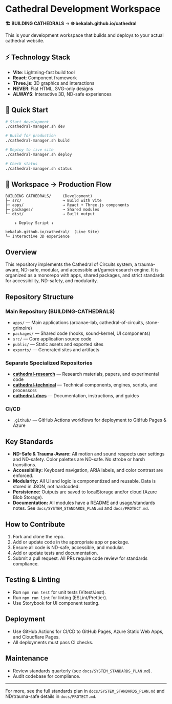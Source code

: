 # Cathedral Development Workspace

**🏗️ BUILDING CATHEDRALS** → **🌐 bekalah.github.io/cathedral**

This is your development workspace that builds and deploys to your actual cathedral website.

## ⚡ Technology Stack

- **Vite**: Lightning-fast build tool
- **React**: Component framework
- **Three.js**: 3D graphics and interactions
- **NEVER**: Flat HTML, SVG-only designs
- **ALWAYS**: Interactive 3D, ND-safe experiences

## 🚀 Quick Start

```bash
# Start development
./cathedral-manager.sh dev

# Build for production
./cathedral-manager.sh build

# Deploy to live site
./cathedral-manager.sh deploy

# Check status
./cathedral-manager.sh status
```

## 📁 Workspace → Production Flow

```
BUILDING CATHEDRALS/     (Development)
├─ src/                  → Build with Vite
├─ apps/                 → React + Three.js components
├─ packages/             → Shared modules
└─ dist/                 → Built output

    ↓ Deploy Script ↓

bekalah.github.io/cathedral/  (Live Site)
└─ Interactive 3D experience
```

## Overview

This repository implements the Cathedral of Circuits system, a trauma-aware, ND-safe, modular, and accessible art/game/research engine. It is organized as a monorepo with apps, shared packages, and strict standards for accessibility, ND-safety, and modularity.

## Repository Structure

### Main Repository (BUILDING-CATHEDRALS)

- `apps/` — Main applications (arcanae-lab, cathedral-of-circuits, stone-grimoire)
- `packages/` — Shared code (hooks, sound-kernel, UI components)
- `src/` — Core application source code
- `public/` — Static assets and exported sites
- `exports/` — Generated sites and artifacts

### Separate Specialized Repositories

- **[cathedral-research](https://github.com/Bekalah/cathedral-research)** — Research materials, papers, and experimental code
- **[cathedral-technical](https://github.com/Bekalah/cathedral-technical)** — Technical components, engines, scripts, and processors
- **[cathedral-docs](https://github.com/Bekalah/cathedral-docs)** — Documentation, instructions, and guides

### CI/CD

- `.github/` — GitHub Actions workflows for deployment to GitHub Pages & Azure

## Key Standards

- **ND-Safe & Trauma-Aware:** All motion and sound respects user settings and ND-safety. Color palettes are ND-safe. No strobe or harsh transitions.
- **Accessibility:** Keyboard navigation, ARIA labels, and color contrast are enforced.
- **Modularity:** All UI and logic is componentized and reusable. Data is stored in JSON, not hardcoded.
- **Persistence:** Outputs are saved to localStorage and/or cloud (Azure Blob Storage).
- **Documentation:** All modules have a README and usage/standards notes. See `docs/SYSTEM_STANDARDS_PLAN.md` and `docs/PROTECT.md`.

## How to Contribute

1. Fork and clone the repo.
2. Add or update code in the appropriate app or package.
3. Ensure all code is ND-safe, accessible, and modular.
4. Add or update tests and documentation.
5. Submit a pull request. All PRs require code review for standards compliance.

## Testing & Linting

- Run `npm run test` for unit tests (Vitest/Jest).
- Run `npm run lint` for linting (ESLint/Prettier).
- Use Storybook for UI component testing.

## Deployment

- Use GitHub Actions for CI/CD to GitHub Pages, Azure Static Web Apps, and Cloudflare Pages.
- All deployments must pass CI checks.

## Maintenance

- Review standards quarterly (see `docs/SYSTEM_STANDARDS_PLAN.md`).
- Audit codebase for compliance.

---

For more, see the full standards plan in `docs/SYSTEM_STANDARDS_PLAN.md` and ND/trauma-safe details in `docs/PROTECT.md`.
